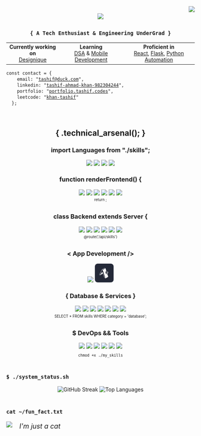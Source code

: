 <div align="right">
  <img src="https://komarev.com/ghpvc/?username=tashifkhan&style=for-the-badge&color=orange" />
</div>

<div align="center">
  <img src="https://readme-typing-svg.herokuapp.com/?font=JetBrains+Mono&size=35&center=true&vCenter=true&width=500&height=70&color=79c2f3&&duration=4000&lines=Hello+World!;I'm+Tashif+Ahmad+Khan!;>+Coding+my+problems_" />
</div>

<h3 align="center"><code>{ A Tech Enthusiast & Engineering UnderGrad }</code></h3>

<div align="center">
  <table>
    <tr>
      <td align="center">
        <strong>Currently working on</strong><br>
        <a href="http://designique.tashif.codes/">Designique</a>
      </td>
      <td align="center">
        <strong>Learning</strong><br>
        <a href="#">DSA</a> & <a href="#">Mobile Development</a>
      </td>
      <td align="center">
        <strong>Proficient in</strong><br>
        <a href="#">React</a>, <a href="#">Flask</a>, <a href="#">Python Automation</a>
      </td>
    </tr>
  </table>
</div>

<div align="left">
  <pre><code>const contact = {
    email: "<a href="mailto:tashif@duck.com" target="_blank">tashif@duck.com</a>",
    linkedin: "<a href="https://www.linkedin.com/in/tashif-ahmad-khan-982304244/" target="_blank">tashif-ahmad-khan-982304244</a>",
    portfolio: "<a href="https://portfolio.tashif.codes/" target="_blank">portfolio.tashif.codes</a>",
    leetcode: "<a href="https://www.leetcode.com/khan-tashif" target="_blank">khan-tashif</a>"
  };</code></pre>
</div>

<br/>

<h2 align="center">{ .technical_arsenal(); }</h2>

<div align="center">
  <h3>import Languages from "./skills";</h3>
  <div>
    <img src="https://skillicons.dev/icons?i=python" height="50px"/>
    <img src="https://skillicons.dev/icons?i=js" height="50px"/>
    <img src="https://skillicons.dev/icons?i=ts" height="50px"/>
    <img src="https://skillicons.dev/icons?i=cpp" height="50px"/>
  </div>
  
  <h3>function renderFrontend() {</h3>
  <div>
    <img src="https://skillicons.dev/icons?i=astro" height="50px"/>
    <img src="https://skillicons.dev/icons?i=react" height="50px"/>
    <img src="https://skillicons.dev/icons?i=next" height="50px"/>
    <img src="https://skillicons.dev/icons?i=remix" height="50px"/>
    <img src="https://skillicons.dev/icons?i=tailwind" height="50px"/>
    <img src="https://skillicons.dev/icons?i=bootstrap" height="50px"/>
    <br/>
    <sub><sup>return <JSX />;</sup></sub>
  </div>
  
  <h3>class Backend extends Server {</h3>
  <div>
    <img src="https://skillicons.dev/icons?i=nodejs" height="50px"/>
    <img src="https://skillicons.dev/icons?i=express" height="50px"/>
    <img src="https://skillicons.dev/icons?i=django" height="50px"/>
    <img src="https://skillicons.dev/icons?i=fastapi" height="50px"/>
    <img src="https://skillicons.dev/icons?i=flask" height="50px"/>
    <img src="https://skillicons.dev/icons?i=wasm" height="50px"/>
    <br/>
    <sub><sup>@route('/api/skills')</sup></sub>
  </div>
  
  <h3>< App Development /></h3>
  <div>
    <img src="https://skillicons.dev/icons?i=electron" height="50px"/>
    <img src="./icons/expo.png" height="50px">
  </div>
  
  <h3>{ Database & Services }</h3>
  <div>
    <img src="https://skillicons.dev/icons?i=mongodb" height="50px"/>
    <img src="https://skillicons.dev/icons?i=postgres" height="50px"/>
    <img src="https://skillicons.dev/icons?i=mysql" height="50px"/>
    <img src="https://skillicons.dev/icons?i=firebase" height="50px"/>
    <img src="https://skillicons.dev/icons?i=appwrite" height="50px"/>
    <img src="https://skillicons.dev/icons?i=supabase" height="50px"/>
    <img src="https://skillicons.dev/icons?i=graphql" height="50px"/>
    <br/>
    <sub><sup>SELECT * FROM skills WHERE category = 'database';</sup></sub>
  </div>
  
  <h3>$ DevOps && Tools</h3>
  <div>
    <img src="https://skillicons.dev/icons?i=docker" height="50px"/>
    <img src="https://skillicons.dev/icons?i=git" height="50px"/>
    <img src="https://skillicons.dev/icons?i=github" height="50px"/>
    <img src="https://skillicons.dev/icons?i=githubactions" height="50px"/>
    <img src="https://skillicons.dev/icons?i=linux" height="50px"/>
    <img src="https://skillicons.dev/icons?i=postman" height="50px"/>
    <br/>
    <sub><code>chmod +x ./my_skills</code></sub>
  </div>
</div>

<br/>

<div align="left">
  <h3><code>$ ./system_status.sh</code></h3>
  <div align="center">
    <img height="150" src="https://streak-stats.demolab.com?user=tashifkhan&theme=react&hide_border=true&border_radius=10" alt="GitHub Streak" />
    <img height="150" src="https://github-readme-stats.vercel.app/api/top-langs?username=tashifkhan&layout=compact&theme=react&hide_border=true&border_radius=10&hide=jupyter%20notebook,html,css,scss" alt="Top Languages" />
  </div>
</div>

<br/>

<div align="left">
  <h3><code>cat ~/fun_fact.txt</code></h3>
  <span>
    <img height=100 src="https://media.tenor.com/-ufrqpl5cp0AAAAM/test.gif" style="margin-right: 15px;" /> 
    <span style="vertical-align: middle; font-size: 18px;"><i>I'm just a cat</i></span>
  </span>
</div>
